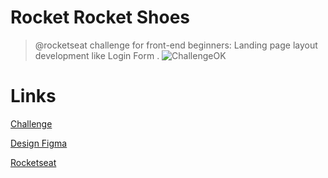 # Rocket Rocket Shoes
> @rocketseat challenge for front-end beginners: Landing page layout development like Login Form .
![ChallengeOK](https://user-images.githubusercontent.com/105434742/178677642-04d73636-1091-4b21-947f-c1808f04b6a1.gif)

# Links
<a href="https://app.rocketseat.com.br/discover/challenges/rocket-shoes">Challenge</a>

<a href="https://www.figma.com/file/iqVDrRFSPopknesV5Xqavy/DD-%2F-RocketShoes-(Copy)?node-id=0%3A1">Design Figma</a>

<a href="https://rocketseat.com.br">Rocketseat</a>
